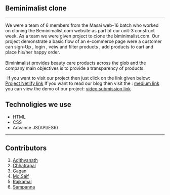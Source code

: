 ## Beminimalist clone
<hr>
We were a team of 6 members from the Masai web-16 batch who worked on cloning the Beminimalist.com website as part of our unit-3 construct week. As a team we were given project to clone the biminimalist.com. Our project demonstrate a basic flow of an e-commerce page were a customer can sign-Up , login , veiw and filter products , add products to cart and place his/her happy order. 
<br><br>
Biminimalist  provides beauty care products across the glob and the company main objectives is to provide a transparency of products.

-If you want to visit our project then just click on the link given below:
[Project Netlify link](https://be-minimalist-clone-eb6e54.netlify.app/)
If you want to read our blog then visit the :
[medium link](https://link.medium.com/pmtnRxX8Tob)
you can view the demo of our project:
[video submission link](https://drive.google.com/file/d/1H4T3LSI2wkLnmjz0OOlquxhPRLpPMFSc/view?usp=sharing)


## Technoligies we use 
<!--  -->
- HTML
- CSS
- Advance JS(API/ES6)

---
## Contributors
1. [Adithyanath](https://github.com/Adithyanathkv)
2. [Chhatrapal](https://github.com/Chhattoo25)
3. [Gagan](https://github.com/gaganrajput7)
4. [Md.Saif](https://github.com/Saif-herry)
5. [Rajkamal](https://github.com/kamalvinjamoori/beminimalist-clone)
6. [Sampanna](https://github.com/Sam01-dev)
